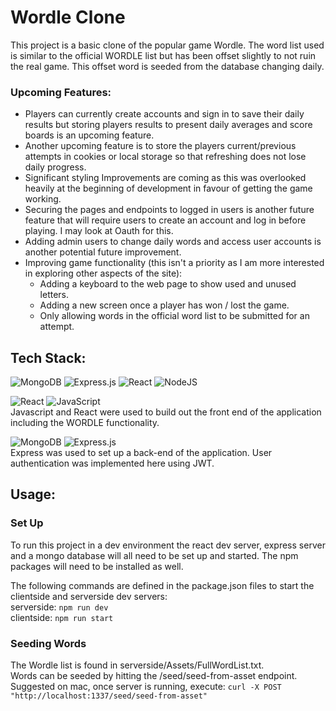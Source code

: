 # Wordle Clone

This project is a basic clone of the popular game Wordle. The word list used is similar to the official WORDLE list but has been offset slightly to not ruin the real game. This offset word is seeded from the database changing daily. 
<br>
### Upcoming Features:
* Players can currently create accounts and sign in to save their daily results but storing players results to present daily averages and score boards is an upcoming feature.
* Another upcoming feature is to store the players current/previous attempts in cookies or local storage so that refreshing does not lose daily progress.
* Significant styling Improvements are coming as this was overlooked heavily at the beginning of development in favour of getting the game working.
* Securing the pages and endpoints to logged in users is another future feature that will require users to create an account and log in before playing. I may look at Oauth for this.
* Adding admin users to change daily words and access user accounts is another potential future improvement.
* Improving game functionality (this isn't a priority as I am more interested in exploring other aspects of the site):
  * Adding a keyboard to the web page to show used and unused letters.
  * Adding a new screen once a player has won / lost the game.
  * Only allowing words in the official word list to be submitted for an attempt.

## Tech Stack:
![MongoDB](https://img.shields.io/badge/MongoDB-%234ea94b.svg?style=for-the-badge&logo=mongodb&logoColor=white) ![Express.js](https://img.shields.io/badge/express.js-%23404d59.svg?style=for-the-badge&logo=express&logoColor=%2361DAFB) ![React](https://img.shields.io/badge/react-%2320232a.svg?style=for-the-badge&logo=react&logoColor=%2361DAFB) ![NodeJS](https://img.shields.io/badge/node.js-6DA55F?style=for-the-badge&logo=node.js&logoColor=white) 

![React](https://img.shields.io/badge/react-%2320232a.svg?style=for-the-badge&logo=react&logoColor=%2361DAFB) ![JavaScript](https://img.shields.io/badge/javascript-%23323330.svg?style=for-the-badge&logo=javascript&logoColor=%23F7DF1E) <br>
Javascript and React were used to build out the front end of the application including the WORDLE functionality.

![MongoDB](https://img.shields.io/badge/MongoDB-%234ea94b.svg?style=for-the-badge&logo=mongodb&logoColor=white) ![Express.js](https://img.shields.io/badge/express.js-%23404d59.svg?style=for-the-badge&logo=express&logoColor=%2361DAFB) <br>
Express was used to set up a back-end of the application. User authentication was implemented here using JWT.

## Usage:
### Set Up
To run this project in a dev environment the react dev server, express server and a mongo database will all need to be set up and started. The npm packages will need to be installed as well.

The following commands are defined in the package.json files to start the clientside and serverside dev servers: <br>
serverside: `npm run dev`<br>
clientside: `npm run start`

### Seeding Words
The Wordle list is found in serverside/Assets/FullWordList.txt.<br>
Words can be seeded by hitting the /seed/seed-from-asset endpoint.  
Suggested on mac, once server is running, execute: `curl -X POST "http://localhost:1337/seed/seed-from-asset"`
